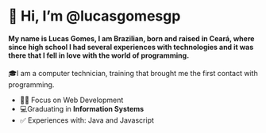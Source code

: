 # 👋 Hi, I’m @lucasgomesgp
 
#### My name is Lucas Gomes, I am Brazilian, born and raised in Ceará, where since high school I had several experiences with technologies and it was there that I fell in love with the world of programming.

🎓I am a computer technician, training that brought me the first contact with programming.

- 👨‍💻 Focus on Web Development
- 💻Graduating in **Information Systems**
- ✅ Experiences with: Java and Javascript
